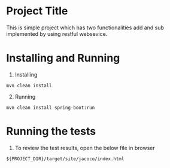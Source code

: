 # Project Title
This is simple project which has two functionalities add and sub implemented by using restful websevice. 

# Installing and Running

1) Installing 

```
mvn clean install 
```

2) Running 

```
mvn clean install spring-boot:run
```

# Running the tests

1) To review the test results, open the below file in browser 

```
${PROJECT_DIR}/target/site/jacoco/index.html 
```


